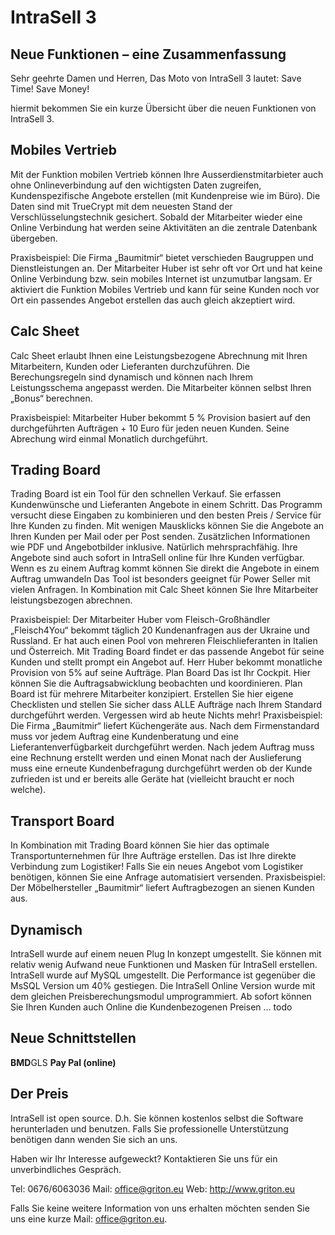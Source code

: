 # IntraSell 3 #
## Neue Funktionen – eine Zusammenfassung ##


Sehr geehrte Damen und Herren,
Das Moto von IntraSell 3 lautet:
Save Time! Save Money!

hiermit bekommen Sie ein kurze Übersicht über die neuen Funktionen von IntraSell 3.
## Mobiles Vertrieb ##
Mit der Funktion mobilen Vertrieb können Ihre Ausserdienstmitarbieter auch ohne Onlineverbindung auf den wichtigsten Daten zugreifen, Kundenspezifische Angebote erstellen (mit Kundenpreise wie im Büro). Die Daten sind mit TrueCrypt mit dem neuesten Stand der Verschlüsselungstechnik gesichert. Sobald der Mitarbeiter wieder eine Online Verbindung hat werden seine Aktivitäten an die zentrale Datenbank übergeben.

Praxisbeispiel: Die Firma „Baumitmir“  bietet verschieden Baugruppen und Dienstleistungen an. Der Mitarbeiter Huber ist sehr oft vor Ort und hat keine Online Verbindung bzw. sein mobiles Internet ist unzumutbar langsam. Er aktiviert die Funktion Mobiles Vertrieb und kann für seine Kunden noch vor Ort ein passendes Angebot erstellen das auch gleich akzeptiert wird.
## Calc Sheet ##
Calc Sheet erlaubt Ihnen eine Leistungsbezogene Abrechnung mit Ihren Mitarbeitern, Kunden oder Lieferanten durchzuführen. Die Berechungsregeln sind dynamisch und können nach Ihrem Leistungsschema angepasst werden. Die Mitarbeiter können selbst Ihren „Bonus“ berechnen.

Praxisbeispiel: Mitarbeiter Huber bekommt 5 % Provision basiert auf den durchgeführten Aufträgen + 10 Euro für jeden neuen Kunden. Seine Abrechung wird einmal Monatlich durchgeführt.

## Trading Board ##
Trading Board ist ein Tool für den schnellen Verkauf. Sie erfassen Kundenwünsche und Lieferanten Angebote in einem Schritt. Das Programm versucht diese Eingaben zu kombinieren und den besten Preis / Service für Ihre Kunden zu finden. Mit wenigen Mausklicks können Sie die Angebote an Ihren Kunden per Mail oder per Post senden. Zusätzlichen Informationen wie PDF und Angebotbilder inklusive. Natürlich mehrsprachfähig. Ihre Angebote sind auch sofort in IntraSell online für Ihre Kunden verfügbar.
Wenn es zu einem Auftrag kommt können Sie direkt die Angebote in einem Auftrag umwandeln
Das Tool ist besonders geeignet für Power Seller mit vielen Anfragen. In Kombination mit Calc Sheet können Sie Ihre Mitarbeiter leistungsbezogen abrechnen.

Praxisbeispiel: Der Mitarbeiter Huber vom Fleisch-Großhändler „Fleisch4You“ bekommt täglich 20 Kundenanfragen aus der Ukraine und Russland. Er hat auch einen Pool von mehreren Fleischlieferanten in Italien und Österreich. Mit Trading Board findet er das passende Angebot für seine Kunden und stellt prompt ein Angebot auf. Herr Huber bekommt monatliche Provision von 5% auf seine Aufträge.
Plan Board
Das ist Ihr Cockpit. Hier können Sie die Auftragsabwicklung beobachten und koordinieren. Plan Board ist für mehrere Mitarbeiter konzipiert. Erstellen Sie hier eigene Checklisten und stellen Sie sicher dass ALLE Aufträge nach Ihrem Standard durchgeführt werden. Vergessen wird ab heute Nichts mehr!
Praxisbeispiel: Die Firma „Baumitmir“ liefert Küchengeräte aus. Nach dem Firmenstandard muss vor jedem Auftrag eine Kundenberatung und eine Lieferantenverfügbarkeit durchgeführt werden. Nach jedem Auftrag muss eine Rechnung erstellt werden und einen Monat nach der Auslieferung muss eine erneute Kundenbefragung durchgeführt werden ob der Kunde zufrieden ist und er bereits alle Geräte hat (vielleicht braucht er noch welche).
## Transport Board ##
In Kombination mit Trading Board können Sie hier das optimale Transportunternehmen für Ihre Aufträge erstellen. Das ist Ihre direkte Verbindung zum Logistiker! Falls Sie ein neues Angebot vom Logistiker benötigen, können Sie eine Anfrage automatisiert versenden.
Praxisbeispiel: Der Möbelhersteller „Baumitmir“ liefert Auftragbezogen an sienen Kunden aus.

## Dynamisch ##
IntraSell wurde auf einem neuen Plug In konzept umgestellt. Sie können mit relativ wenig Aufwand neue Funktionen und Masken für IntraSell erstellen. IntraSell wurde auf MySQL umgestellt. Die Performance ist gegenüber die MsSQL Version um 40% gestiegen.
Die IntraSell Online Version wurde mit dem gleichen Preisberechungsmodul umprogrammiert. Ab sofort können Sie Ihren Kunden auch Online die Kundenbezogenen  Preisen … todo

## Neue Schnittstellen ##
**BMD**GLS
**Pay Pal (online)**

## Der Preis ##
IntraSell ist open source. D.h. Sie können kostenlos selbst die Software herunterladen und benutzen. Falls Sie professionelle Unterstützung benötigen dann wenden Sie sich an uns.

Haben wir Ihr Interesse aufgeweckt?
Kontaktieren Sie uns für ein unverbindliches Gespräch.

Tel: 0676/6063036
Mail: office@griton.eu
Web: http://www.griton.eu



Falls Sie keine weitere Information von uns erhalten möchten senden Sie uns eine kurze Mail: office@griton.eu.